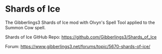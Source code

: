 # Shards of Ice
The Gibberlings3 Shards of Ice mod with Olvyn's Spell Tool applied to the Summon Cow spell.

Shards of Ice GitHub Repo: https://github.com/Gibberlings3/Shards_of_Ice

Forum: https://www.gibberlings3.net/forums/topic/5670-shards-of-ice/
